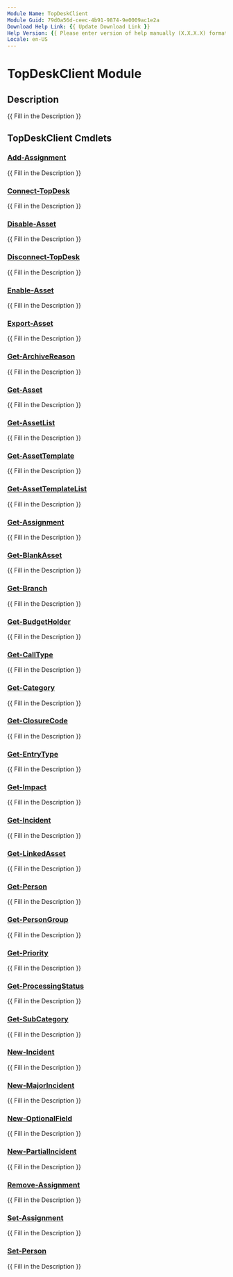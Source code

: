 ```yaml
---
Module Name: TopDeskClient
Module Guid: 79d0a56d-ceec-4b91-9874-9e0009ac1e2a
Download Help Link: {{ Update Download Link }}
Help Version: {{ Please enter version of help manually (X.X.X.X) format }}
Locale: en-US
---
```


# TopDeskClient Module
## Description
{{ Fill in the Description }}

## TopDeskClient Cmdlets
### [Add-Assignment](Add-Assignment.md)
{{ Fill in the Description }}

### [Connect-TopDesk](Connect-TopDesk.md)
{{ Fill in the Description }}

### [Disable-Asset](Disable-Asset.md)
{{ Fill in the Description }}

### [Disconnect-TopDesk](Disconnect-TopDesk.md)
{{ Fill in the Description }}

### [Enable-Asset](Enable-Asset.md)
{{ Fill in the Description }}

### [Export-Asset](Export-Asset.md)
{{ Fill in the Description }}

### [Get-ArchiveReason](Get-ArchiveReason.md)
{{ Fill in the Description }}

### [Get-Asset](Get-Asset.md)
{{ Fill in the Description }}

### [Get-AssetList](Get-AssetList.md)
{{ Fill in the Description }}

### [Get-AssetTemplate](Get-AssetTemplate.md)
{{ Fill in the Description }}

### [Get-AssetTemplateList](Get-AssetTemplateList.md)
{{ Fill in the Description }}

### [Get-Assignment](Get-Assignment.md)
{{ Fill in the Description }}

### [Get-BlankAsset](Get-BlankAsset.md)
{{ Fill in the Description }}

### [Get-Branch](Get-Branch.md)
{{ Fill in the Description }}

### [Get-BudgetHolder](Get-BudgetHolder.md)
{{ Fill in the Description }}

### [Get-CallType](Get-CallType.md)
{{ Fill in the Description }}

### [Get-Category](Get-Category.md)
{{ Fill in the Description }}

### [Get-ClosureCode](Get-ClosureCode.md)
{{ Fill in the Description }}

### [Get-EntryType](Get-EntryType.md)
{{ Fill in the Description }}

### [Get-Impact](Get-Impact.md)
{{ Fill in the Description }}

### [Get-Incident](Get-Incident.md)
{{ Fill in the Description }}

### [Get-LinkedAsset](Get-LinkedAsset.md)
{{ Fill in the Description }}

### [Get-Person](Get-Person.md)
{{ Fill in the Description }}

### [Get-PersonGroup](Get-PersonGroup.md)
{{ Fill in the Description }}

### [Get-Priority](Get-Priority.md)
{{ Fill in the Description }}

### [Get-ProcessingStatus](Get-ProcessingStatus.md)
{{ Fill in the Description }}

### [Get-SubCategory](Get-SubCategory.md)
{{ Fill in the Description }}

### [New-Incident](New-Incident.md)
{{ Fill in the Description }}

### [New-MajorIncident](New-MajorIncident.md)
{{ Fill in the Description }}

### [New-OptionalField](New-OptionalField.md)
{{ Fill in the Description }}

### [New-PartialIncident](New-PartialIncident.md)
{{ Fill in the Description }}

### [Remove-Assignment](Remove-Assignment.md)
{{ Fill in the Description }}

### [Set-Assignment](Set-Assignment.md)
{{ Fill in the Description }}

### [Set-Person](Set-Person.md)
{{ Fill in the Description }}

